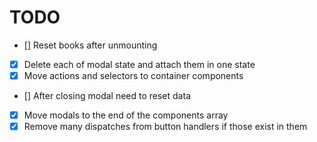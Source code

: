 # TODO
- [] Reset books after unmounting
- [x] Delete each of modal state and attach them in one state
- [x] Move actions and selectors to container components
- [] After closing modal need to reset data
- [x] Move modals to the end of the components array
- [x] Remove many dispatches from button handlers if those exist in them